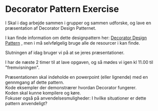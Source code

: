 <!-- JS use if these pages are used as githubpages. can be deleted if used elsewhere -->
<script src="https://code.jquery.com/jquery-3.2.1.min.js"></script>
<script src="script.js"></script>

# Decorator Pattern Exercise 

I Skal i dag arbejde sammen i grupper og sammen udforske, og lave en præsentation af Decorator Design Patternet.

I kan finde information om dette designpattern her: [Decorator Design Pattern](https://sourcemaking.com/design_patterns/decorator) , men i må selvfølgelig bruge alle de resourcer i kan finde. 

Slutningen af idag bruger vi på at se jeres præsentationer. 

I har de næste 2 timer til at lave opgaven, og så mødes vi igen kl 11.00 til "fremvisningen".

Præsentationen skal indeholde en powerpoint (eller lignende) med en gennmgang af dette pattern.    
Kode eksempler der demonstrærer hvordan Decorator fungerer.    
Koden skal kunne kompilere og køre.   
Fokuser også på anvendelsesmuligheder: I hvilke situationer er dette pattern anvendeligt?




